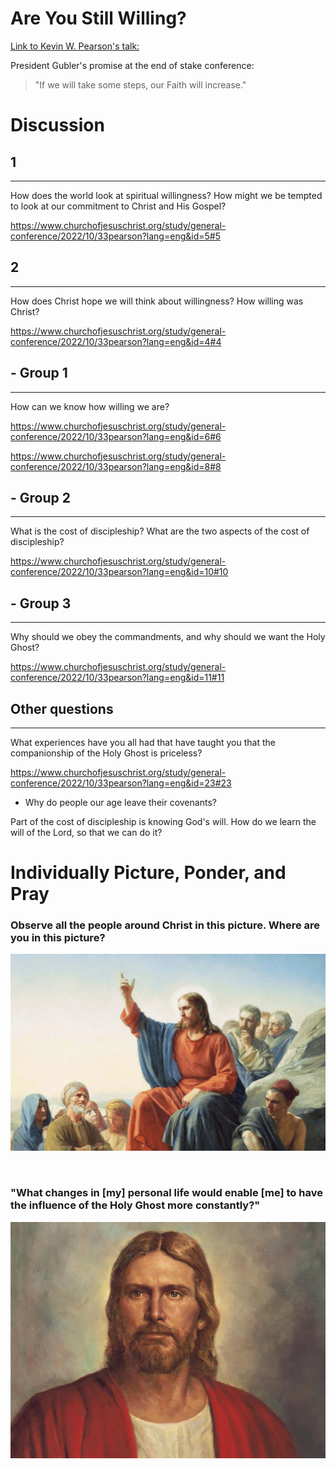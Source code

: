 # Are You Still Willing?

[Link to Kevin W. Pearson's talk: ](https://www.churchofjesuschrist.org/study/general-conference/2022/10/33pearson)

President Gubler's promise at the end of stake conference:
> "If we will take some steps, our Faith will increase."

# Discussion

## 1

---

How does the world look at spiritual willingness? How might we be tempted to look at our commitment to Christ and His Gospel?

https://www.churchofjesuschrist.org/study/general-conference/2022/10/33pearson?lang=eng&id=5#5

## 2

---

How does Christ hope we will think about willingness? How willing was Christ?

https://www.churchofjesuschrist.org/study/general-conference/2022/10/33pearson?lang=eng&id=4#4


## - Group 1

---


How can we know how willing we are?

https://www.churchofjesuschrist.org/study/general-conference/2022/10/33pearson?lang=eng&id=6#6

https://www.churchofjesuschrist.org/study/general-conference/2022/10/33pearson?lang=eng&id=8#8


## - Group 2

---


What is the cost of discipleship? What are the two aspects of the cost of discipleship?

https://www.churchofjesuschrist.org/study/general-conference/2022/10/33pearson?lang=eng&id=10#10


## - Group 3

---


Why should we obey the commandments, and why should we want the Holy Ghost?

https://www.churchofjesuschrist.org/study/general-conference/2022/10/33pearson?lang=eng&id=11#11


## Other questions

---


What experiences have you all had that have taught you that the companionship of the Holy Ghost is priceless?

https://www.churchofjesuschrist.org/study/general-conference/2022/10/33pearson?lang=eng&id=23#23 

- Why do people our age leave their covenants? 

Part of the cost of discipleship is knowing God's will. How do we learn the will of the Lord, so that we can do it?


# Individually Picture, Ponder, and Pray

### Observe all the people around Christ in this picture. Where are you in this picture? 

![Christ Teaching the Sermon on the Mount](pictures/gospel-library-downloads/jesus_sermon_mount.jpeg)

<br>

### "What changes in [my] personal life would enable [me] to have the influence of the Holy Ghost more constantly?"

![Jesus Christ](pictures/gospel-library-downloads/jesuschristredrobe_large.jpg)


